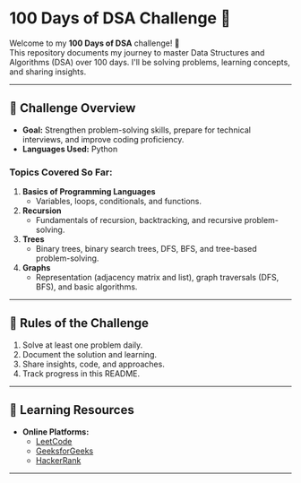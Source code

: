 # 100 Days of DSA Challenge 🚀

Welcome to my **100 Days of DSA** challenge! 🎉  
This repository documents my journey to master Data Structures and Algorithms (DSA) over 100 days. I'll be solving problems, learning concepts, and sharing insights.

---

## 📅 Challenge Overview

- **Goal:** Strengthen problem-solving skills, prepare for technical interviews, and improve coding proficiency.
- **Languages Used:** Python
  
### Topics Covered So Far:
1. **Basics of Programming Languages**
   - Variables, loops, conditionals, and functions.
2. **Recursion**
   - Fundamentals of recursion, backtracking, and recursive problem-solving.
3. **Trees**
   - Binary trees, binary search trees, DFS, BFS, and tree-based problem-solving.
4. **Graphs**
   - Representation (adjacency matrix and list), graph traversals (DFS, BFS), and basic algorithms.
   
---

## 📜 Rules of the Challenge

1. Solve at least one problem daily.
2. Document the solution and learning.
3. Share insights, code, and approaches.
4. Track progress in this README.

---

## 📖 Learning Resources

- **Online Platforms:**
  - [LeetCode](https://leetcode.com)
  - [GeeksforGeeks](https://www.geeksforgeeks.org)
  - [HackerRank](https://www.hackerrank.com)

---




